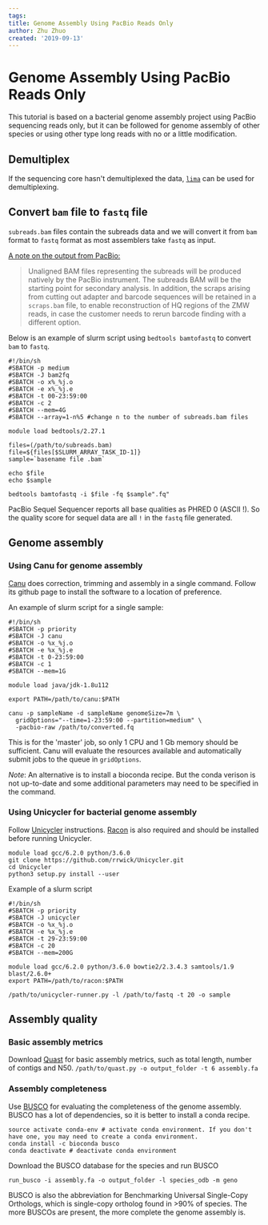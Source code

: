 ```yaml
---
tags:
title: Genome Assembly Using PacBio Reads Only
author: Zhu Zhuo
created: '2019-09-13'
---
```


# Genome Assembly Using PacBio Reads Only

This tutorial is based on a bacterial genome assembly project using PacBio sequencing reads only, but it can be followed for genome assembly of other species or using other type long reads with no or a little modification.

## Demultiplex

If the sequencing core hasn't demultiplexed the data, [`lima`](https://github.com/PacificBiosciences/barcoding) can be used for demultiplexing.

## Convert `bam` file to `fastq` file

`subreads.bam` files contain the subreads data and we will convert it from `bam` format to `fastq` format as most assemblers take `fastq` as input.

[A note on the output from PacBio:](https://pacbiofileformats.readthedocs.io/en/5.1/Primer.html)
> Unaligned BAM files representing the subreads will be produced natively by the PacBio instrument. The subreads BAM will be the starting point for secondary analysis. In addition, the scraps arising from cutting out adapter and barcode sequences will be retained in a `scraps.bam` file, to enable reconstruction of HQ regions of the ZMW reads, in case the customer needs to rerun barcode finding with a different option.

Below is an example of slurm script using `bedtools bamtofastq` to convert `bam` to `fastq`.

```
#!/bin/sh
#SBATCH -p medium
#SBATCH -J bam2fq
#SBATCH -o x%_%j.o
#SBATCH -e x%_%j.e
#SBATCH -t 00-23:59:00
#SBATCH -c 2
#SBATCH --mem=4G
#SBATCH --array=1-n%5 #change n to the number of subreads.bam files

module load bedtools/2.27.1

files=(/path/to/subreads.bam)
file=${files[$SLURM_ARRAY_TASK_ID-1]}
sample=`basename file .bam`

echo $file
echo $sample

bedtools bamtofastq -i $file -fq $sample".fq"
```

PacBio Sequel Sequencer reports all base qualities as PHRED 0 (ASCII !). So the quality score for sequel data are all `!` in the `fastq` file generated.

## Genome assembly

### Using Canu for genome assembly

[Canu](https://github.com/marbl/canu) does correction, trimming and assembly in a single command. Follow its github page to install the software to a location of preference.

An example of slurm script for a single sample:
```
#!/bin/sh
#SBATCH -p priority
#SBATCH -J canu
#SBATCH -o %x_%j.o
#SBATCH -e %x_%j.e
#SBATCH -t 0-23:59:00
#SBATCH -c 1
#SBATCH --mem=1G

module load java/jdk-1.8u112

export PATH=/path/to/canu:$PATH

canu -p sampleName -d sampleName genomeSize=7m \
  gridOptions="--time=1-23:59:00 --partition=medium" \
  -pacbio-raw /path/to/converted.fq
```
This is for the 'master' job, so only 1 CPU and 1 Gb memory should be sufficient. Canu will evaluate the resources available and automatically submit jobs to the queue in `gridOptions`.

_Note_: An alternative is to install a bioconda recipe. But the conda verison is not up-to-date and some additional parameters may need to be specified in the command.

### Using Unicycler for bacterial genome assembly

Follow [Unicycler](https://github.com/rrwick/Unicycler#method-long-read-only-assembly) instructions. [Racon](https://github.com/isovic/racon) is also required and should be installed before running Unicycler.

```
module load gcc/6.2.0 python/3.6.0
git clone https://github.com/rrwick/Unicycler.git
cd Unicycler
python3 setup.py install --user
```
Example of a slurm script
```
#!/bin/sh
#SBATCH -p priority
#SBATCH -J unicycler
#SBATCH -o %x_%j.o
#SBATCH -e %x_%j.e
#SBATCH -t 29-23:59:00
#SBATCH -c 20
#SBATCH --mem=200G

module load gcc/6.2.0 python/3.6.0 bowtie2/2.3.4.3 samtools/1.9 blast/2.6.0+
export PATH=/path/to/racon:$PATH

/path/to/unicycler-runner.py -l /path/to/fastq -t 20 -o sample
```
## Assembly quality

### Basic assembly metrics

Download [Quast](http://bioinf.spbau.ru/quast) for basic assembly metrics, such as total length, number of contigs and N50.
`/path/to/quast.py -o output_folder -t 6 assembly.fa`

### Assembly completeness

Use [BUSCO](https://busco.ezlab.org/) for evaluating the completeness of the genome assembly. BUSCO has a lot of dependencies, so it is better to install a conda recipe.

```
source activate conda-env # activate conda environment. If you don't have one, you may need to create a conda environment.
conda install -c bioconda busco
conda deactivate # deactivate conda environment
```
Download the BUSCO database for the species and run BUSCO

`run_busco -i assembly.fa -o output_folder -l species_odb -m geno`

BUSCO is also the abbreviation for Benchmarking Universal Single-Copy Orthologs, which is single-copy ortholog found in >90% of species. The more BUSCOs are present, the more complete the genome assembly is.
